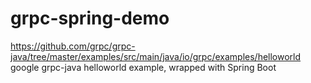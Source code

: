 # grpc-spring-demo
https://github.com/grpc/grpc-java/tree/master/examples/src/main/java/io/grpc/examples/helloworld
google grpc-java helloworld example, wrapped with Spring Boot


